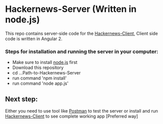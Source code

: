 # Hackernews-Server (Written in node.js)

This repo contains server-side code for the [Hackernews-Client], Client side code is written in Angular 2.

### Steps for installation and running the server in your computer:
  - Make sure to install [node.js] first
  - Download this repository
  - cd ...Path-to-Hackernews-Server
  - run command 'npm install'
  - run command 'node app.js'

## Next step:

Either you need to use tool like [Postman] to test the server or install and run [Hackernews-Client] to see complete working app [Preferred way]

   [node.js]: <https://nodejs.org/en/>
   [Postman]: <https://chrome.google.com/webstore/detail/postman/fhbjgbiflinjbdggehcddcbncdddomop?hl=en>
   [Hackernews-Client]: <https://www.github.com>
